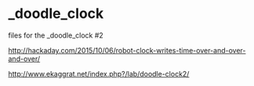 _doodle_clock
=============
files for the _doodle_clock #2

http://hackaday.com/2015/10/06/robot-clock-writes-time-over-and-over-and-over/


http://www.ekaggrat.net/index.php?/lab/doodle-clock2/


